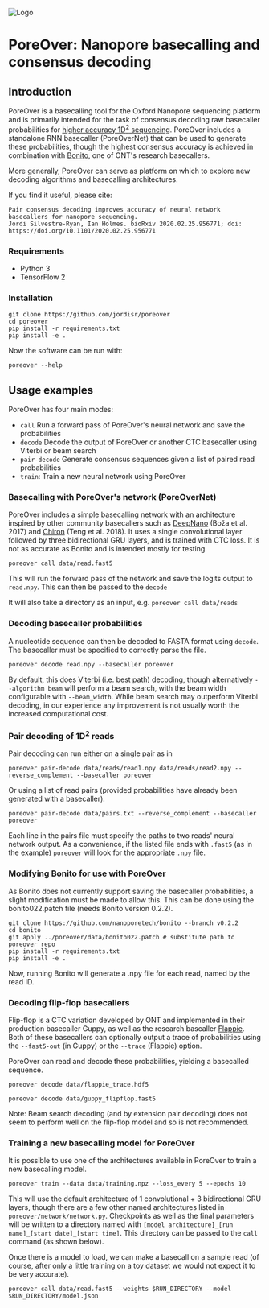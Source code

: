![Logo](logo.png)
# PoreOver: Nanopore basecalling and consensus decoding
## Introduction

PoreOver is a basecalling tool for the Oxford Nanopore sequencing platform and is primarily intended for the task of consensus decoding raw basecaller probabilities for [higher accuracy 1D<sup>2</sup> sequencing](https://www.biorxiv.org/content/10.1101/2020.02.25.956771v1).
PoreOver includes a standalone RNN basecaller (PoreOverNet) that can be used to generate these probabilities, though the highest consensus accuracy is achieved in combination with [Bonito](https://github.com/nanoporetech/bonito), one of ONT's research basecallers.

More generally, PoreOver can serve as platform on which to explore new decoding algorithms and basecalling architectures.

If you find it useful, please cite:
~~~
Pair consensus decoding improves accuracy of neural network basecallers for nanopore sequencing.
Jordi Silvestre-Ryan, Ian Holmes. bioRxiv 2020.02.25.956771; doi: https://doi.org/10.1101/2020.02.25.956771
~~~

### Requirements
* Python 3
* TensorFlow 2

### Installation

~~~
git clone https://github.com/jordisr/poreover
cd poreover
pip install -r requirements.txt
pip install -e .
~~~

Now the software can be run with:

`poreover --help`

## Usage examples

PoreOver has four main modes:

* `call` Run a forward pass of PoreOver's neural network and save the probabilities
* `decode` Decode the output of PoreOver or another CTC basecaller using Viterbi or beam search
* `pair-decode` Generate consensus sequences given a list of paired read probabilities
* `train`: Train a new neural network using PoreOver

### Basecalling with PoreOver's network (PoreOverNet)

PoreOver includes a simple basecalling network with an architecture inspired by other community basecallers such as [DeepNano](https://bitbucket.org/vboza/deepnano/src/master/) (Boža et al. 2017) and [Chiron](https://github.com/haotianteng/Chiron) (Teng et al. 2018). It uses a single convolutional layer followed by three bidirectional GRU layers, and is trained with CTC loss. It is not as accurate as Bonito and is intended mostly for testing.

`poreover call data/read.fast5`

This will run the forward pass of the network and save the logits output to `read.npy`. This can then be passed to the `decode`

It will also take a directory as an input, e.g.
`poreover call data/reads`

### Decoding basecaller probabilities

A nucleotide sequence can then be decoded to FASTA format using `decode`. The basecaller must be specified to correctly parse the file.

`poreover decode read.npy --basecaller poreover`

By default, this does Viterbi (i.e. best path) decoding, though alternatively `--algorithm beam` will perform a beam search, with the beam width configurable with `--beam_width`.
While beam search may outperform Viterbi decoding, in our experience any improvement is not usually worth the increased computational cost.

### Pair decoding of 1D<sup>2</sup> reads

Pair decoding can run either on a single pair as in

`poreover pair-decode data/reads/read1.npy data/reads/read2.npy --reverse_complement --basecaller poreover `

Or using a list of read pairs (provided probabilities have already been generated with a basecaller).

`poreover pair-decode data/pairs.txt --reverse_complement --basecaller poreover`

Each line in the pairs file must specify the paths to two reads' neural network output. As a convenience, if the listed file ends with `.fast5` (as in the example) `poreover` will look for the appropriate `.npy` file.

### Modifying Bonito for use with PoreOver

As Bonito does not currently support saving the basecaller probabilities, a slight modification must be made to allow this. This can be done using the bonito022.patch file (needs Bonito version 0.2.2).

~~~
git clone https://github.com/nanoporetech/bonito --branch v0.2.2
cd bonito
git apply ../poreover/data/bonito022.patch # substitute path to poreover repo
pip install -r requirements.txt
pip install -e .
~~~

Now, running Bonito will generate a .npy file for each read, named by the read ID.

### Decoding flip-flop basecallers

Flip-flop is a CTC variation developed by ONT and implemented in their production basecaller Guppy, as well as the research bascaller [Flappie](https://github.com/nanoporetech/flappie). Both of these basecallers can optionally output a trace of probabilities using the `--fast5-out` (in Guppy) or the `--trace` (Flappie) option.

PoreOver can read and decode these probabilities, yielding a basecalled sequence.

`poreover decode data/flappie_trace.hdf5`

`poreover decode data/guppy_flipflop.fast5`

Note: Beam search decoding (and by extension pair decoding) does not seem to perform well on the flip-flop model and so is not recommended.

### Training a new basecalling model for PoreOver

It is possible to use one of the architectures available in PoreOver to train a new basecalling model.

`poreover train --data data/training.npz --loss_every 5 --epochs 10`

This will use the default architecture of 1 convolutional + 3 bidirectional GRU layers, though there are a few other named architectures listed in `poreover/network/network.py`. Checkpoints as well as the final parameters will be written to a directory named with `[model architecture]_[run name]_[start date]_[start time]`. This directory can be passed to the `call` command (as shown below).

Once there is a model to load, we can make a basecall on a sample read (of course, after only a little training on a toy dataset we would not expect it to be very accurate).

`poreover call data/read.fast5 --weights $RUN_DIRECTORY --model $RUN_DIRECTORY/model.json`
